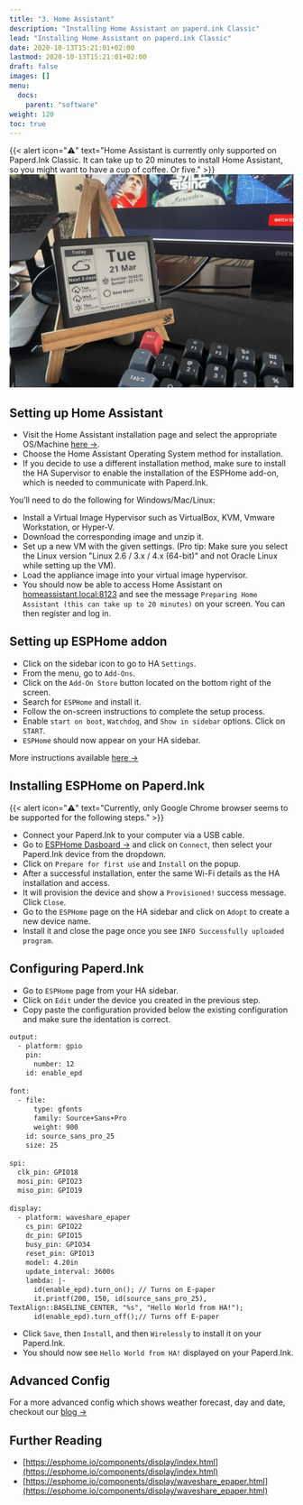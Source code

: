 ```yaml
---
title: "3. Home Assistant"
description: "Installing Home Assistant on paperd.ink Classic"
lead: "Installing Home Assistant on paperd.ink Classic"
date: 2020-10-13T15:21:01+02:00
lastmod: 2020-10-13T15:21:01+02:00
draft: false
images: []
menu:
  docs:
    parent: "software"
weight: 120
toc: true
---
```


{{< alert icon="⚠️" text="Home Assistant is currently only supported on Paperd.Ink Classic. It can take up to 20 minutes to install Home Assistant, so you might want to have a cup of coffee. Or five." >}}
<img src="/images/blog/home_assistant/paperd_ink_home_assistant_2.jpg" width="600">

## Setting up Home Assistant
- Visit the Home Assistant installation page and select the appropriate OS/Machine [here →](https://www.home-assistant.io/installation/).
- Choose the Home Assistant Operating System method for installation.
- If you decide to use a different installation method, make sure to install the HA Supervisor to enable the installation of the ESPHome add-on, which is needed to communicate with Paperd.Ink.

You’ll need to do the following for Windows/Mac/Linux:
- Install a Virtual Image Hypervisor such as VirtualBox, KVM, Vmware Workstation, or Hyper-V.
- Download the corresponding image and unzip it.
- Set up a new VM with the given settings. (Pro tip: Make sure you select the Linux version "Linux 2.6 / 3.x / 4.x (64-bit)" and not Oracle Linux while setting up the VM).
- Load the appliance image into your virtual image hypervisor.
- You should now be able to access Home Assistant on [homeassistant.local:8123](http://homeassistant.local:8123) and see the message `Preparing Home Assistant (this can take up to 20 minutes)` on your screen. You can then register and log in. 


## Setting up ESPHome addon
- Click on the sidebar icon to go to HA `Settings`.
- From the menu, go to `Add-Ons`.
- Click on the `Add-On Store` button located on the bottom right of the screen.
- Search for `ESPHome` and install it.
- Follow the on-screen instructions to complete the setup process.
- Enable `start on boot`, `Watchdog`, and `Show in sidebar` options. Click on `START`.
- `ESPHome` should now appear on your HA sidebar.

More instructions available [here →](https://www.home-assistant.io/integrations/esphome/)

## Installing ESPHome on Paperd.Ink
{{< alert icon="⚠️" text="Currently, only Google Chrome browser seems to be supported for the following steps." >}}

- Connect your Paperd.Ink to your computer via a USB cable.
- Go to [ESPHome Dasboard →](https://web.esphome.io/?dashboard_wizard) and click on `Connect`, then select your Paperd.Ink device from the dropdown.
- Click on `Prepare for first use` and `Install` on the popup.
- After a successful installation, enter the same Wi-Fi details as the HA installation and access.
- It will provision the device and show a `Provisioned!` success message. Click `Close`.
- Go to the `ESPHome` page on the HA sidebar and click on `Adopt` to create a new device name.
- Install it and close the page once you see `INFO Successfully uploaded program`.


## Configuring Paperd.Ink
- Go to `ESPHome` page from your HA sidebar.
- Click on `Edit` under the device you created in the previous step.
- Copy paste the configuration provided below the existing configuration and make sure the identation is correct. 
```
output:
  - platform: gpio
    pin:
      number: 12
    id: enable_epd

font:
  - file:
      type: gfonts
      family: Source+Sans+Pro
      weight: 900
    id: source_sans_pro_25
    size: 25

spi:
  clk_pin: GPIO18
  mosi_pin: GPIO23
  miso_pin: GPIO19

display:
  - platform: waveshare_epaper
    cs_pin: GPIO22
    dc_pin: GPIO15
    busy_pin: GPIO34
    reset_pin: GPIO13
    model: 4.20in
    update_interval: 3600s
    lambda: |-
      id(enable_epd).turn_on(); // Turns on E-paper
      it.printf(200, 150, id(source_sans_pro_25), TextAlign::BASELINE_CENTER, "%s", "Hello World from HA!");
      id(enable_epd).turn_off();// Turns off E-paper
```
- Click `Save`, then `Install`, and then `Wirelessly` to install it on your Paperd.Ink.
- You should now see `Hello World from HA!` displayed on your Paperd.Ink.

## Advanced Config
For a more advanced config which shows weather forecast, day and date, checkout our [blog →](https://docs.paperd.ink/blog/home-assistant-weather/)

## Further Reading
- [https://esphome.io/components/display/index.html](https://esphome.io/components/display/index.html)
- [https://esphome.io/components/display/waveshare_epaper.html](https://esphome.io/components/display/waveshare_epaper.html)

